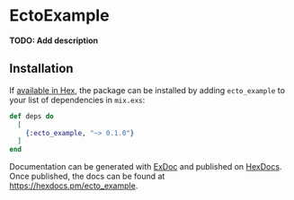 # EctoExample

**TODO: Add description**

## Installation

If [available in Hex](https://hex.pm/docs/publish), the package can be installed
by adding `ecto_example` to your list of dependencies in `mix.exs`:

```elixir
def deps do
  [
    {:ecto_example, "~> 0.1.0"}
  ]
end
```

Documentation can be generated with [ExDoc](https://github.com/elixir-lang/ex_doc)
and published on [HexDocs](https://hexdocs.pm). Once published, the docs can
be found at <https://hexdocs.pm/ecto_example>.

